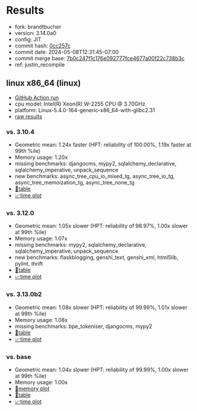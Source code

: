 # Results

- fork: brandtbucher
- version: 3.14.0a0
- config: JIT
- commit hash: [0cc257c](https://github.com/brandtbucher/cpython/commit/0cc257c)
- commit date: 2024-05-08T12:31:45-07:00
- commit merge base: [7b0c247f1c176e092777fce4677a00f22c738b3c](https://github.com/brandtbucher/cpython/commit/7b0c247f1c176e092777fce4677a00f22c738b3c)
- ref: justin_recompile

## linux x86_64 (linux)

- [GitHub Action run](https://github.com/faster-cpython/benchmarking/actions/runs/9009448216)
- cpu model: Intel(R) Xeon(R) W-2255 CPU @ 3.70GHz
- platform: Linux-5.4.0-164-generic-x86_64-with-glibc2.31
- [raw results](bm-20240508-linux-x86_64-brandtbucher-justin_recompile-3.14.0a0-0cc257c.json)

### vs. 3.10.4

- Geometric mean: 1.24x faster (HPT: reliability of 100.00%, 1.19x faster at 99th %ile)
- Memory usage: 1.20x
- missing benchmarks: djangocms, mypy2, sqlalchemy_declarative, sqlalchemy_imperative, unpack_sequence
- new benchmarks: async_tree_cpu_io_mixed_tg, async_tree_io_tg, async_tree_memoization_tg, async_tree_none_tg
- [📄table](bm-20240508-linux-x86_64-brandtbucher-justin_recompile-3.14.0a0-0cc257c-vs-3.10.4.md)
- [📈time plot](bm-20240508-linux-x86_64-brandtbucher-justin_recompile-3.14.0a0-0cc257c-vs-3.10.4.svg)

### vs. 3.12.0

- Geometric mean: 1.05x slower (HPT: reliability of 98.97%, 1.00x slower at 99th %ile)
- Memory usage: 1.07x
- missing benchmarks: mypy2, sqlalchemy_declarative, sqlalchemy_imperative, unpack_sequence
- new benchmarks: flaskblogging, genshi_text, genshi_xml, html5lib, pylint, thrift
- [📄table](bm-20240508-linux-x86_64-brandtbucher-justin_recompile-3.14.0a0-0cc257c-vs-3.12.0.md)
- [📈time plot](bm-20240508-linux-x86_64-brandtbucher-justin_recompile-3.14.0a0-0cc257c-vs-3.12.0.svg)

### vs. 3.13.0b2

- Geometric mean: 1.08x slower (HPT: reliability of 99.99%, 1.01x slower at 99th %ile)
- Memory usage: 1.08x
- missing benchmarks: bpe_tokeniser, djangocms, mypy2
- [📄table](bm-20240508-linux-x86_64-brandtbucher-justin_recompile-3.14.0a0-0cc257c-vs-3.13.0b2.md)
- [📈time plot](bm-20240508-linux-x86_64-brandtbucher-justin_recompile-3.14.0a0-0cc257c-vs-3.13.0b2.svg)

### vs. base

- Geometric mean: 1.04x slower (HPT: reliability of 99.99%, 1.00x slower at 99th %ile)
- Memory usage: 1.00x
- [🧠memory plot](bm-20240508-linux-x86_64-brandtbucher-justin_recompile-3.14.0a0-0cc257c-vs-base-mem.svg)
- [📄table](bm-20240508-linux-x86_64-brandtbucher-justin_recompile-3.14.0a0-0cc257c-vs-base.md)
- [📈time plot](bm-20240508-linux-x86_64-brandtbucher-justin_recompile-3.14.0a0-0cc257c-vs-base.svg)

